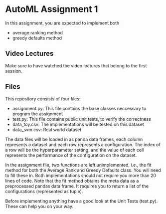 # AutoML Assignment 1

In this assignment, you are expected to implement both
* average ranking method
* greedy defaults method

## Video Lectures
Make sure to have watched the video lectures that belong to the first session. 

## Files
This repository consists of four files:
* assignment.py: This file contains the base classes neccessary to program the assignment
* test.py: This file contains public unit tests, to verify the correctness
* data_toy.csv: The implementations will be tested on this dataset
* data_svm.csv: Real world dataset

The data files will be loaded in as panda data frames, each column represents a dataset and each row represents a configuration. 
The index of a row will be the hyperparameter setting, and the value of each cell represents the performance of the configuration on the dataset. 

In the assignment file, two functions are left unimplemented, i.e., the fit method for both the Average Rank and Greedy Defaults class. 
You will need to fill these in. 
Both implementations should not require you more than 20 lines of code.
Note that the fit method obtains the meta data as a preprocessed pandas data frame. 
It requires you to return a list of the configurations (represented as tuple).

Before implementing anything have a good look at the Unit Tests (test.py).
These can help you on your way.
